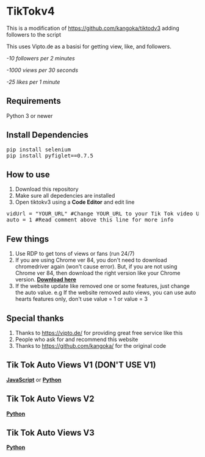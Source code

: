 # TikTokv4

This is a modification of https://github.com/kangoka/tiktodv3 adding followers to the script

This uses Vipto.de as a basisi for getting view, like, and followers.

*-10 followers per 2 minutes*

*-1000 views per 30 seconds*

*-25 likes per 1 minute*

## Requirements
Python 3 or newer

## Install Dependencies

<pre>pip install selenium                                                                             
pip install pyfiglet==0.7.5</pre>

## How to use

1. Download this repository
2. Make sure all depedencies are installed
2. Open tiktokv3 using a **Code Editor** and edit line 
<pre>vidUrl = "YOUR_URL" #Change YOUR_URL to your Tik Tok video URL
auto = 1 #Read comment above this line for more info</pre>

## Few things
1. Use RDP to get tons of views or fans (run 24/7)
2. If you are using Chrome ver 84, you don't need to download chromedriver again (won't cause error). But, if you are not using Chrome ver 84, then download the right version like your Chrome version. [**Download here**](https://chromedriver.chromium.org/downloads)
3. If the website update like removed one or some features, just change the auto value. e.g If the website removed auto views, you can use auto hearts features only, don't use value = 1 or value = 3

## Special thanks
1. Thanks to https://vipto.de/ for providing great free service like this
2. People who ask for and recommend this website
3. Thanks to https://github.com/kangoka/ for the original code 

## Tik Tok Auto Views V1 (DON'T USE V1)
[**JavaScript**](https://github.com/kangoka/tiktok-autoviews) or 
[**Python**](https://github.com/kangoka/tiktok-autoviews-py)

## Tik Tok Auto Views V2
[**Python**](https://github.com/kangoka/tiktok-autoviewsv2-py)

## Tik Tok Auto Views V3
[**Python**](https://github.com/kangoka/tiktodv3)
